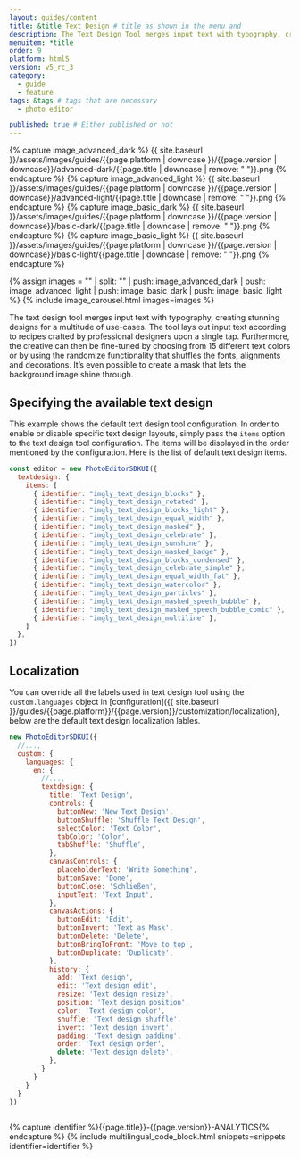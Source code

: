 ```yaml
---
layout: guides/content
title: &title Text Design # title as shown in the menu and
description: The Text Design Tool merges input text with typography, creating stunning designs for a multitude of use-cases.
menuitem: *title
order: 9
platform: html5
version: v5_rc_3
category:
  - guide
  - feature
tags: &tags # tags that are necessary
  - photo editor

published: true # Either published or not
---
```

<!-- ![{{page.title}} tool]({{ site.baseurl }}/assets/images/guides/{{page.platform | downcase }}/{{page.version | downcase}}/{{page.title | downcase}}.jpg){: .center-image style="padding: 20px; max-height: 400px;"} -->

{% capture image_advanced_dark %}
{{ site.baseurl }}/assets/images/guides/{{page.platform | downcase }}/{{page.version | downcase}}/advanced-dark/{{page.title | downcase | remove: " "}}.png
{% endcapture %}
{% capture image_advanced_light %}
{{ site.baseurl }}/assets/images/guides/{{page.platform | downcase }}/{{page.version | downcase}}/advanced-light/{{page.title | downcase  | remove: " "}}.png
{% endcapture %}
{% capture image_basic_dark %}
{{ site.baseurl }}/assets/images/guides/{{page.platform | downcase }}/{{page.version | downcase}}/basic-dark/{{page.title | downcase  | remove: " "}}.png
{% endcapture %}
{% capture image_basic_light %}
{{ site.baseurl }}/assets/images/guides/{{page.platform | downcase }}/{{page.version | downcase}}/basic-light/{{page.title | downcase  | remove: " "}}.png
{% endcapture %}

{% assign images = "" | split: "" | push: image_advanced_dark | push: image_advanced_light | push: image_basic_dark | push: image_basic_light %}
{% include image_carousel.html images=images %}

The text design tool merges input text with typography, creating stunning designs for a multitude of use-cases. The tool lays out input text according to recipes crafted by professional designers upon a single tap. Furthermore, the creative can then be fine-tuned by choosing from 15 different text colors or by using the randomize functionality that shuffles the fonts, alignments and decorations. It’s even possible to create a mask that lets the background image shine through.

## Specifying the available text design

This example shows the default text design tool configuration.
In order to enable or disable specific text design layouts, simply pass the `items` option to the text design tool configuration. The items will be displayed in the order mentioned by the configuration. Here is the list of default text design items.

```js
const editor = new PhotoEditorSDKUI({
  textdesign: {
    items: [
      { identifier: "imgly_text_design_blocks" },
      { identifier: "imgly_text_design_rotated" },
      { identifier: "imgly_text_design_blocks_light" },
      { identifier: "imgly_text_design_equal_width" },
      { identifier: "imgly_text_design_masked" },
      { identifier: "imgly_text_design_celebrate" },
      { identifier: "imgly_text_design_sunshine" },
      { identifier: "imgly_text_design_masked_badge" },
      { identifier: "imgly_text_design_blocks_condensed" },
      { identifier: "imgly_text_design_celebrate_simple" },
      { identifier: "imgly_text_design_equal_width_fat" },
      { identifier: "imgly_text_design_watercolor" },
      { identifier: "imgly_text_design_particles" },
      { identifier: "imgly_text_design_masked_speech_bubble" },
      { identifier: "imgly_text_design_masked_speech_bubble_comic" },
      { identifier: "imgly_text_design_multiline" },
    ]
  },
})
```

## Localization

You can override all the labels used in text design tool using the `custom.languages` object in [configuration]({{ site.baseurl }}/guides/{{page.platform}}/{{page.version}}/customization/localization), below are the default text design localization lables.

```js
new PhotoEditorSDKUI({
  //...,
  custom: {
    languages: {
      en: {
        //...,
        textdesign: {
          title: 'Text Design',
          controls: {
            buttonNew: 'New Text Design',
            buttonShuffle: 'Shuffle Text Design',
            selectColor: 'Text Color',
            tabColor: 'Color',
            tabShuffle: 'Shuffle',
          },
          canvasControls: {
            placeholderText: 'Write Something',
            buttonSave: 'Done',
            buttonClose: 'Schließen',
            inputText: 'Text Input',
          },
          canvasActions: {
            buttonEdit: 'Edit',
            buttonInvert: 'Text as Mask',
            buttonDelete: 'Delete',
            buttonBringToFront: 'Move to top',
            buttonDuplicate: 'Duplicate',
          },
          history: {
            add: 'Text design',
            edit: 'Text design edit',
            resize: 'Text design resize',
            position: 'Text design position',
            color: 'Text design color',
            shuffle: 'Text design shuffle',
            invert: 'Text design invert',
            padding: 'Text design padding',
            order: 'Text design order',
            delete: 'Text design delete',
          },
        }
      }
    }
  }
})
 

```
{% capture identifier %}{{page.title}}-{{page.version}}-ANALYTICS{% endcapture %}
{% include multilingual_code_block.html snippets=snippets identifier=identifier %}
